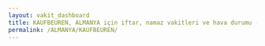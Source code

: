 ```yaml
---
layout: vakit_dashboard
title: KAUFBEUREN, ALMANYA için iftar, namaz vakitleri ve hava durumu - ilçe/eyalet seç
permalink: /ALMANYA/KAUFBEUREN/
---
```


<script type="text/javascript">
  var GLOBAL_COUNTRY = 'ALMANYA';
  var GLOBAL_CITY = 'KAUFBEUREN';
  var GLOBAL_STATE = '';
  var lat = 72;
  var lon = 21;
</script>

